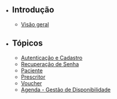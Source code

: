 - ## Introdução
  - [Visão geral](/{{route}}/{{version}}/overview)

- ## Tópicos
    - [Autenticação e Cadastro](/{{route}}/{{version}}/autenticacao)
    - [Recuperação de Senha](/{{route}}/{{version}}/recuperacao-senha)
    - [Paciente](/{{route}}/{{version}}/paciente)
    - [Prescritor](/{{route}}/{{version}}/prescritor)
    - [Voucher](/{{route}}/{{version}}/voucher)
    - [Agenda - Gestão de Disponibilidade](/{{route}}/{{version}}/agenda)


